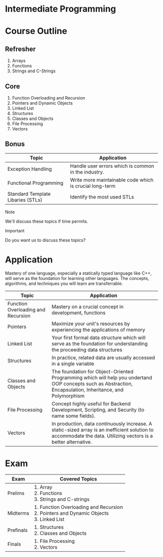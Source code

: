 # Intermediate Programming

# Course Outline
## Refresher
1. Arrays
2. Functions
3. Strings and C-Strings

## Core
1. Function Overloading and Recursion
2. Pointers and Dynamic Objects
3. Linked List
4. Structures
5. Classes and Objects
6. File Processing
7. Vectors

## Bonus
| Topic | Application |
| -- | -- |
| Exception Handling | Handle user errors which is common in the industry. |
| Functional Programming | Write more maintainable code which is crucial long-term |
| Standard Template Libaries (STLs) | Identify the most used STLs |

> [!NOTE]
> We'll discuss these topics if time permits.

> [!IMPORTANT]
> Do you want us to discuss these topics?

# Application
Mastery of one language, especially a statically typed language like C++, will serve as the foundation for learning other languages. The concepts, algorithms, and techniques you will learn are transferrable.

| Topic | Application |
| -- | -- |
| Function Overloading and Recursion | Mastery on a crucial concept in development, functions |
| Pointers | Maximize your unit's resources by experiencing the applications of memory |
| Linked List | Your first formal data structure which will serve as the foundation for understanding the proceeding data structures |
| Structures | In practice, related data are usually accessed in a single variable |
| Classes and Objects | The foundation for Object-Oriented Programming which will help you undertand OOP concepts such as Abstraction, Encapsulation, Inheritance, and Polymorphism |
| File Processing | Concept highly useful for Backend Development, Scripting, and Security (to name some fields). |
| Vectors | In production, data continuously increase. A static-sized array is an inefficient solution to accommodate the data. Utilizing vectors is a better alternative. |

# Exam

| Exam | Covered Topics |
| -- | -- |
| Prelims | 1. Array<br>2. Functions<br>3. Strings and C-strings |
| Midterms | 1. Function Overloading and Recursion<br>2. Pointers and Dynamic Objects<br>3. Linked List |
| Prefinals | 1. Structures<br>2. Classes and Objects |
| Finals | 1. File Processing<br>2. Vectors |